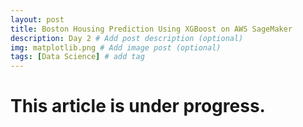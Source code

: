 ```yaml
---
layout: post
title: Boston Housing Prediction Using XGBoost on AWS SageMaker
description: Day 2 # Add post description (optional)
img: matplotlib.png # Add image post (optional)
tags: [Data Science] # add tag
---
```


#


# This article is under progress.
